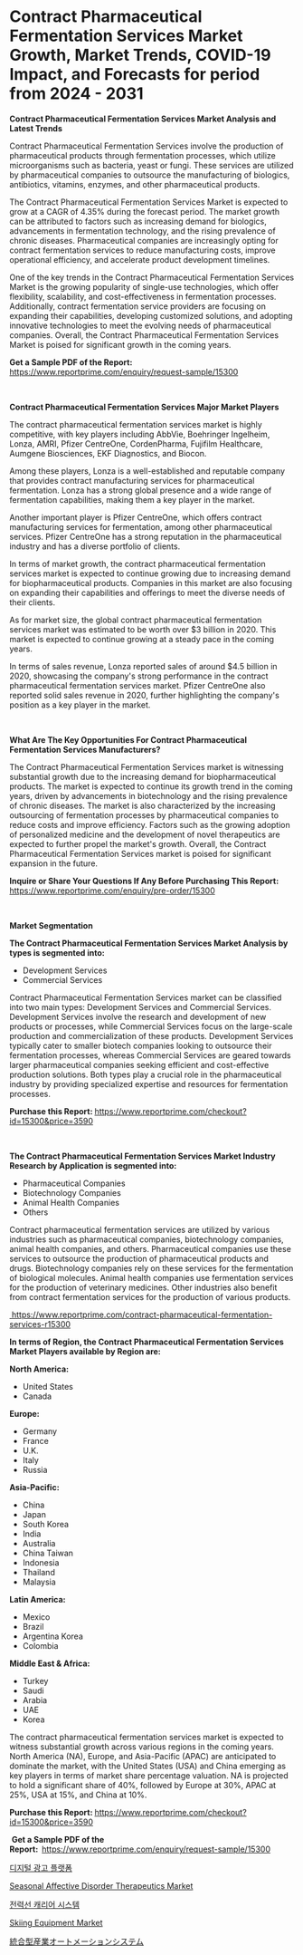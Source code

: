 <p><h1>Contract Pharmaceutical Fermentation Services Market Growth, Market Trends, COVID-19 Impact, and Forecasts for period from 2024 - 2031</h1></p><p><strong>Contract Pharmaceutical Fermentation Services Market Analysis and Latest Trends</strong></p>
<p><p>Contract Pharmaceutical Fermentation Services involve the production of pharmaceutical products through fermentation processes, which utilize microorganisms such as bacteria, yeast or fungi. These services are utilized by pharmaceutical companies to outsource the manufacturing of biologics, antibiotics, vitamins, enzymes, and other pharmaceutical products.</p><p>The Contract Pharmaceutical Fermentation Services Market is expected to grow at a CAGR of 4.35% during the forecast period. The market growth can be attributed to factors such as increasing demand for biologics, advancements in fermentation technology, and the rising prevalence of chronic diseases. Pharmaceutical companies are increasingly opting for contract fermentation services to reduce manufacturing costs, improve operational efficiency, and accelerate product development timelines.</p><p>One of the key trends in the Contract Pharmaceutical Fermentation Services Market is the growing popularity of single-use technologies, which offer flexibility, scalability, and cost-effectiveness in fermentation processes. Additionally, contract fermentation service providers are focusing on expanding their capabilities, developing customized solutions, and adopting innovative technologies to meet the evolving needs of pharmaceutical companies. Overall, the Contract Pharmaceutical Fermentation Services Market is poised for significant growth in the coming years.</p></p>
<p><strong>Get a Sample PDF of the Report:&nbsp;</strong> <a href="https://www.reportprime.com/enquiry/request-sample/15300">https://www.reportprime.com/enquiry/request-sample/15300</a></p>
<p>&nbsp;</p>
<p><strong>Contract Pharmaceutical Fermentation Services Major Market Players</strong></p>
<p><p>The contract pharmaceutical fermentation services market is highly competitive, with key players including AbbVie, Boehringer Ingelheim, Lonza, AMRI, Pfizer CentreOne, CordenPharma, Fujifilm Healthcare, Aumgene Biosciences, EKF Diagnostics, and Biocon.</p><p>Among these players, Lonza is a well-established and reputable company that provides contract manufacturing services for pharmaceutical fermentation. Lonza has a strong global presence and a wide range of fermentation capabilities, making them a key player in the market.</p><p>Another important player is Pfizer CentreOne, which offers contract manufacturing services for fermentation, among other pharmaceutical services. Pfizer CentreOne has a strong reputation in the pharmaceutical industry and has a diverse portfolio of clients.</p><p>In terms of market growth, the contract pharmaceutical fermentation services market is expected to continue growing due to increasing demand for biopharmaceutical products. Companies in this market are also focusing on expanding their capabilities and offerings to meet the diverse needs of their clients.</p><p>As for market size, the global contract pharmaceutical fermentation services market was estimated to be worth over $3 billion in 2020. This market is expected to continue growing at a steady pace in the coming years.</p><p>In terms of sales revenue, Lonza reported sales of around $4.5 billion in 2020, showcasing the company's strong performance in the contract pharmaceutical fermentation services market. Pfizer CentreOne also reported solid sales revenue in 2020, further highlighting the company's position as a key player in the market.</p></p>
<p>&nbsp;</p>
<p><strong>What Are The Key Opportunities For Contract Pharmaceutical Fermentation Services Manufacturers?</strong></p>
<p><p>The Contract Pharmaceutical Fermentation Services market is witnessing substantial growth due to the increasing demand for biopharmaceutical products. The market is expected to continue its growth trend in the coming years, driven by advancements in biotechnology and the rising prevalence of chronic diseases. The market is also characterized by the increasing outsourcing of fermentation processes by pharmaceutical companies to reduce costs and improve efficiency. Factors such as the growing adoption of personalized medicine and the development of novel therapeutics are expected to further propel the market's growth. Overall, the Contract Pharmaceutical Fermentation Services market is poised for significant expansion in the future.</p></p>
<p><strong>Inquire or Share Your Questions If Any Before Purchasing This Report:</strong> <a href="https://www.reportprime.com/enquiry/pre-order/15300">https://www.reportprime.com/enquiry/pre-order/15300</a></p>
<p>&nbsp;</p>
<p><strong>Market Segmentation</strong></p>
<p><strong>The Contract Pharmaceutical Fermentation Services Market Analysis by types is segmented into:</strong></p>
<p><ul><li>Development Services</li><li>Commercial Services</li></ul></p>
<p><p>Contract Pharmaceutical Fermentation Services market can be classified into two main types: Development Services and Commercial Services. Development Services involve the research and development of new products or processes, while Commercial Services focus on the large-scale production and commercialization of these products. Development Services typically cater to smaller biotech companies looking to outsource their fermentation processes, whereas Commercial Services are geared towards larger pharmaceutical companies seeking efficient and cost-effective production solutions. Both types play a crucial role in the pharmaceutical industry by providing specialized expertise and resources for fermentation processes.</p></p>
<p><strong>Purchase this Report:&nbsp;</strong><a href="https://www.reportprime.com/checkout?id=15300&price=3590">https://www.reportprime.com/checkout?id=15300&price=3590</a></p>
<p>&nbsp;</p>
<p><strong>The Contract Pharmaceutical Fermentation Services Market Industry Research by Application is segmented into:</strong></p>
<p><ul><li>Pharmaceutical Companies</li><li>Biotechnology Companies</li><li>Animal Health Companies</li><li>Others</li></ul></p>
<p><p>Contract pharmaceutical fermentation services are utilized by various industries such as pharmaceutical companies, biotechnology companies, animal health companies, and others. Pharmaceutical companies use these services to outsource the production of pharmaceutical products and drugs. Biotechnology companies rely on these services for the fermentation of biological molecules. Animal health companies use fermentation services for the production of veterinary medicines. Other industries also benefit from contract fermentation services for the production of various products.</p></p>
<p><a href="https://www.reportprime.com/contract-pharmaceutical-fermentation-services-r15300">&nbsp;https://www.reportprime.com/contract-pharmaceutical-fermentation-services-r15300</a></p>
<p><strong>In terms of Region, the Contract Pharmaceutical Fermentation Services Market Players available by Region are:</strong></p>
<p>
    <p> <strong> North America: </strong>
        <ul>
            <li>United States</li>
            <li>Canada</li>
        </ul>
        </p> 
    <p> <strong> Europe: </strong>
        <ul>
            <li>Germany</li>
            <li>France</li>
            <li>U.K.</li>
            <li>Italy</li>
            <li>Russia</li>
        </ul>
        </p> 
    <p> <strong> Asia-Pacific: </strong>
        <ul>
            <li>China</li>
            <li>Japan</li>
            <li>South Korea</li>
            <li>India</li>
            <li>Australia</li>
            <li>China Taiwan</li>
            <li>Indonesia</li>
            <li>Thailand</li>
            <li>Malaysia</li>
        </ul>
        </p> 
    <p> <strong> Latin America: </strong>
        <ul>
            <li>Mexico</li>
            <li>Brazil</li>
            <li>Argentina Korea</li>
            <li>Colombia</li>
        </ul>
        </p> 
    <p> <strong> Middle East & Africa: </strong>
        <ul>
            <li>Turkey</li>
            <li>Saudi</li>
            <li>Arabia</li>
            <li>UAE</li>
            <li>Korea</li>
        </ul>
    </p>
    </p>
<p><p>The contract pharmaceutical fermentation services market is expected to witness substantial growth across various regions in the coming years. North America (NA), Europe, and Asia-Pacific (APAC) are anticipated to dominate the market, with the United States (USA) and China emerging as key players in terms of market share percentage valuation. NA is projected to hold a significant share of 40%, followed by Europe at 30%, APAC at 25%, USA at 15%, and China at 10%.</p></p>
<p><strong>Purchase this Report: </strong><a href="https://www.reportprime.com/checkout?id=15300&price=3590">https://www.reportprime.com/checkout?id=15300&price=3590</a></p>
<p>&nbsp;<strong>Get a Sample PDF of the Report:&nbsp;&nbsp;</strong><a href="https://www.reportprime.com/enquiry/request-sample/15300">https://www.reportprime.com/enquiry/request-sample/15300</a></p>
<p><strong></strong></p>
<p><p><a href="https://github.com/vseigx30c9a1j/Market-Research-Report-List-2/blob/main/260853876019.md">디지털 광고 플랫폼</a></p><p><a href="https://github.com/Sarissaschmalingtr6fz2739/Market-Research-Report-List-2/blob/main/seasonal-affective-disorder-therapeutics-market.md">Seasonal Affective Disorder Therapeutics Market</a></p><p><a href="https://github.com/WilburKihn5676/Market-Research-Report-List-1/blob/main/154097876020.md">전력선 캐리어 시스템</a></p><p><a href="https://issuu.com/reportprime-2/docs/skiing-equipment-market-size-2030.pptx">Skiing Equipment Market</a></p><p><a href="https://github.com/EthanMorar2011/Market-Research-Report-List-1/blob/main/195454581589.md">統合型産業オートメーションシステム</a></p></p>